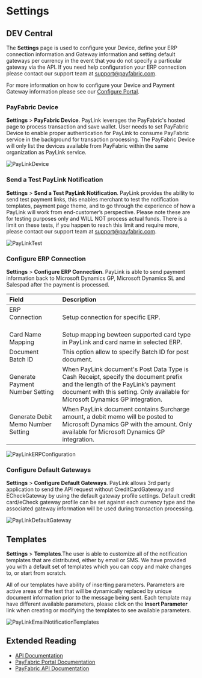 # Settings

## DEV Central

The **Settings** page is used to configure your Device, define your ERP connection information and Gateway information and setting default gateways per currency in the event that you do not specify a particular gateway via the API.  If you need help configuration your ERP connection please contact our support team at <support@payfabric.com>.

For more information on how to configure your Device and Payment Gateway information please see our [Configure Portal](Configure%20Portal.md).

### PayFabric Device

**Settings** > **PayFabric Device**. PayLink leverages the PayFabric's hosted page to process transaction and save wallet. User needs to set PayFabric Device to enable proper authentication for PayLink to consume PayFabric service in the background for transaction processing. The PayFabric Device will only list the devices available from PayFabric within the same organization as PayLink service.

![PayLinkDevice](https://raw.githubusercontent.com/PayFabric/Portal/master/PayFabric/Sections/Screenshots/PayLinkDevice.png)

### Send a Test PayLink Notification

**Settings** > **Send a Test PayLink Notification**. PayLink provides the ability to send test payment links, this enables merchant to test the notification templates, payment page theme, and to go through the experience of how a PayLink will work from end-customer’s perspective. Please note these are for testing purposes only and WILL NOT process actual funds. There is a limit on these tests, if you happen to reach this limit and require more, please contact our support team at <support@payfabric.com>.

![PayLinkTest](https://raw.githubusercontent.com/PayFabric/Portal/master/PayFabric/Sections/Screenshots/PayLinkTest.png)

### Configure ERP Connection

**Settings** > **Configure ERP Connection**. PayLink is able to send payment information back to Microsoft Dynamics GP, Microsoft Dynamics SL and Salespad after the payment is processed.

|Field                          |Description  |
|:------------------------------|:-------------|
| ERP Connection          | Setup connection for specific ERP. |
| Card Name Mapping       | Setup mapping bewteen supported card type in PayLink and card name in selected ERP. |
| Document Batch ID       |  This option allow to specify Batch ID for post document. |
| Generate Payment Number Setting       | When PayLink document's Post Data Type is Cash Receipt, specify the document prefix and the length of the PayLink’s payment document with this setting. Only available for Microsoft Dynamics GP integration. |
| Generate Debit Memo Number Setting       | When PayLink document contains Surcharge amount, a debit memo will be posted to Microsoft Dynamics GP with the amount. Only available for Microsoft Dynamics GP integration. |

![PayLinkERPConfiguration](https://raw.githubusercontent.com/PayFabric/Portal/master/PayFabric/Sections/Screenshots/PayLinkERPConfiguration.png)

### Configure Default Gateways

**Settings** > **Configure Default Gateways**. PayLink allows 3rd party application to send the API request without CreditCardGateway and ECheckGateway by using the default gateway profile settings. Default credit card/eCheck gateway profile can be set against each currency type and the associated gateway information will be used during transaction processing. 

![PayLinkDefaultGateway](https://raw.githubusercontent.com/PayFabric/Portal/master/PayFabric/Sections/Screenshots/PayLinkDefaultGateway.png)

## Templates

**Settings** > **Templates**.The user is able to customize all of the notification templates that are distributed, either by email or SMS.  We have provided you with a default set of templates which you can copy and make changes to, or start from scratch.

All of our templates have ability of inserting parameters.  Parameters are active areas of the text that will be dynamically replaced by unique document information prior to the message being sent.  Each template may have different available parameters, please click on the **Insert Parameter** link when creating or modifying the templates to see available parameters.

![PayLinkEmailNotificationTemplates](https://raw.githubusercontent.com/PayFabric/Portal/master/PayFabric/Sections/Screenshots/PayLinkEmailNotificationTemplates.png)

Extended Reading
----------------

* [API Documentation](https://github.com/PayFabric/APIs/tree/master/PayLink)
* [PayFabric Portal Documentation](https://github.com/PayFabric/Portal)
* [PayFabric API Documentation](https://github.com/PayFabric/APIs)
